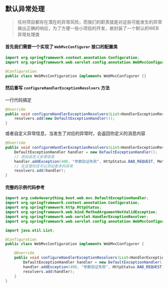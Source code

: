 ## 默认异常处理

> 任何项目都存在潜在的异常风险，而我们的职责就是对这些可能发生的异常做出正确的响应，为了方便一些小项目的开发，故封装了一个默认的WEB异常处理类

#### 首先我们需要一个实现了 `WebMvcConfigurer` 接口的配置类

``` java
import org.springframework.context.annotation.Configuration;
import org.springframework.web.servlet.config.annotation.WebMvcConfigurer;

@Configuration
public class WebMvcConfiguration implements WebMvcConfigurer {}
```

#### 然后重写 `configureHandlerExceptionResolvers` 方法

一行代码搞定

``` java
@Override
public void configureHandlerExceptionResolvers(List<HandlerExceptionResolver> resolvers) {
    resolvers.add(new DefaultExceptionHandler());
}
```

或者自定义异常信息，当发生了对应的异常时，会返回你定义的消息内容

``` java
@Override
public void configureHandlerExceptionResolvers(List<HandlerExceptionResolver> resolvers) {
    DefaultExceptionHandler handler = new DefaultExceptionHandler();
    // 添加自定义异常信息
    handler.addException(400, "参数验证失败", HttpStatus.BAD_REQUEST, MethodArgumentNotValidException.class);
    // 在这里你还可以添加更多的异常
    resolvers.add(handler);
}
```

#### 完整的示例代码参考

``` java
import org.code4everything.boot.web.mvc.DefaultExceptionHandler;
import org.springframework.context.annotation.Configuration;
import org.springframework.http.HttpStatus;
import org.springframework.web.bind.MethodArgumentNotValidException;
import org.springframework.web.servlet.HandlerExceptionResolver;
import org.springframework.web.servlet.config.annotation.WebMvcConfigurer;

import java.util.List;

@Configuration
public class WebMvcConfiguration implements WebMvcConfigurer {

    @Override
    public void configureHandlerExceptionResolvers(List<HandlerExceptionResolver> resolvers) {
        DefaultExceptionHandler handler = new DefaultExceptionHandler();
        handler.addException(400, "参数验证失败", HttpStatus.BAD_REQUEST, MethodArgumentNotValidException.class);
        resolvers.add(handler);
    }
}
```
